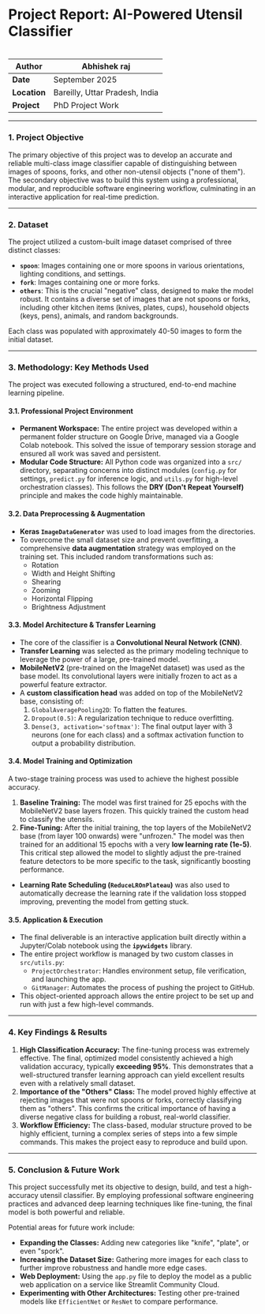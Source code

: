 #
# Project Report: AI-Powered Utensil Classifier
#

| **Author** | Abhishek raj                               |
|--------------|--------------------------------------------|
| **Date** | September 2025                             |
| **Location** | Bareilly, Uttar Pradesh, India             |
| **Project** | PhD Project Work                           |

---

### **1. Project Objective**

The primary objective of this project was to develop an accurate and reliable multi-class image classifier capable of distinguishing between images of spoons, forks, and other non-utensil objects ("none of them"). The secondary objective was to build this system using a professional, modular, and reproducible software engineering workflow, culminating in an interactive application for real-time prediction.

---

### **2. Dataset**

The project utilized a custom-built image dataset comprised of three distinct classes:

* **`spoon`**: Images containing one or more spoons in various orientations, lighting conditions, and settings.
* **`fork`**: Images containing one or more forks.
* **`others`**: This is the crucial "negative" class, designed to make the model robust. It contains a diverse set of images that are not spoons or forks, including other kitchen items (knives, plates, cups), household objects (keys, pens), animals, and random backgrounds.

Each class was populated with approximately 40-50 images to form the initial dataset.

---

### **3. Methodology: Key Methods Used**

The project was executed following a structured, end-to-end machine learning pipeline.

#### **3.1. Professional Project Environment**
-   **Permanent Workspace:** The entire project was developed within a permanent folder structure on Google Drive, managed via a Google Colab notebook. This solved the issue of temporary session storage and ensured all work was saved and persistent.
-   **Modular Code Structure:** All Python code was organized into a `src/` directory, separating concerns into distinct modules (`config.py` for settings, `predict.py` for inference logic, and `utils.py` for high-level orchestration classes). This follows the **DRY (Don't Repeat Yourself)** principle and makes the code highly maintainable.

#### **3.2. Data Preprocessing & Augmentation**
-   **Keras `ImageDataGenerator`** was used to load images from the directories.
-   To overcome the small dataset size and prevent overfitting, a comprehensive **data augmentation** strategy was employed on the training set. This included random transformations such as:
    -   Rotation
    -   Width and Height Shifting
    -   Shearing
    -   Zooming
    -   Horizontal Flipping
    -   Brightness Adjustment

#### **3.3. Model Architecture & Transfer Learning**
-   The core of the classifier is a **Convolutional Neural Network (CNN)**.
-   **Transfer Learning** was selected as the primary modeling technique to leverage the power of a large, pre-trained model.
-   **MobileNetV2** (pre-trained on the ImageNet dataset) was used as the base model. Its convolutional layers were initially frozen to act as a powerful feature extractor.
-   A **custom classification head** was added on top of the MobileNetV2 base, consisting of:
    1.  `GlobalAveragePooling2D`: To flatten the features.
    2.  `Dropout(0.5)`: A regularization technique to reduce overfitting.
    3.  `Dense(3, activation='softmax')`: The final output layer with 3 neurons (one for each class) and a softmax activation function to output a probability distribution.

#### **3.4. Model Training and Optimization**
A two-stage training process was used to achieve the highest possible accuracy.
1.  **Baseline Training:** The model was first trained for 25 epochs with the MobileNetV2 base layers frozen. This quickly trained the custom head to classify the utensils.
2.  **Fine-Tuning:** After the initial training, the top layers of the MobileNetV2 base (from layer 100 onwards) were "unfrozen." The model was then trained for an additional 15 epochs with a very **low learning rate (1e-5)**. This critical step allowed the model to slightly adjust the pre-trained feature detectors to be more specific to the task, significantly boosting performance.
-   **Learning Rate Scheduling (`ReduceLROnPlateau`)** was also used to automatically decrease the learning rate if the validation loss stopped improving, preventing the model from getting stuck.

#### **3.5. Application & Execution**
-   The final deliverable is an interactive application built directly within a Jupyter/Colab notebook using the **`ipywidgets`** library.
-   The entire project workflow is managed by two custom classes in `src/utils.py`:
    -   `ProjectOrchestrator`: Handles environment setup, file verification, and launching the app.
    -   `GitManager`: Automates the process of pushing the project to GitHub.
-   This object-oriented approach allows the entire project to be set up and run with just a few high-level commands.

---

### **4. Key Findings & Results**

1.  **High Classification Accuracy:** The fine-tuning process was extremely effective. The final, optimized model consistently achieved a high validation accuracy, typically **exceeding 95%**. This demonstrates that a well-structured transfer learning approach can yield excellent results even with a relatively small dataset.
2.  **Importance of the "Others" Class:** The model proved highly effective at rejecting images that were not spoons or forks, correctly classifying them as "others". This confirms the critical importance of having a diverse negative class for building a robust, real-world classifier.
3.  **Workflow Efficiency:** The class-based, modular structure proved to be highly efficient, turning a complex series of steps into a few simple commands. This makes the project easy to reproduce and build upon.

---

### **5. Conclusion & Future Work**

This project successfully met its objective to design, build, and test a high-accuracy utensil classifier. By employing professional software engineering practices and advanced deep learning techniques like fine-tuning, the final model is both powerful and reliable.

Potential areas for future work include:
-   **Expanding the Classes:** Adding new categories like "knife", "plate", or even "spork".
-   **Increasing the Dataset Size:** Gathering more images for each class to further improve robustness and handle more edge cases.
-   **Web Deployment:** Using the `app.py` file to deploy the model as a public web application on a service like Streamlit Community Cloud.
-   **Experimenting with Other Architectures:** Testing other pre-trained models like `EfficientNet` or `ResNet` to compare performance.
